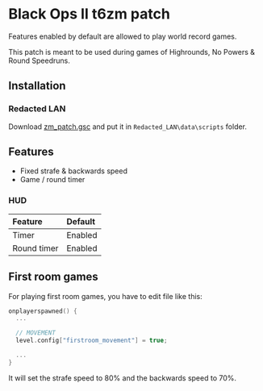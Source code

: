 # **Black Ops II t6zm patch**

Features enabled by default are allowed to play world record games.

This patch is meant to be used during games of Highrounds, No Powers & Round Speedruns.

## **Installation**

### Redacted LAN

Download [zm_patch.gsc](https://github.com/SamRemix/scripts/blob/master/zm_patch.gsc) and put it in `Redacted_LAN\data\scripts` folder.

## **Features**

- Fixed strafe & backwards speed
- Game / round timer

### HUD

| Feature     | Default |
| :---------- | :------ |
| Timer       | Enabled |
| Round timer | Enabled |

## **First room games**

For playing first room games, you have to edit file like this:

```cpp
onplayerspawned() {
  ...

  // MOVEMENT
  level.config["firstroom_movement"] = true;

  ...
}
```

It will set the strafe speed to 80% and the backwards speed to 70%.